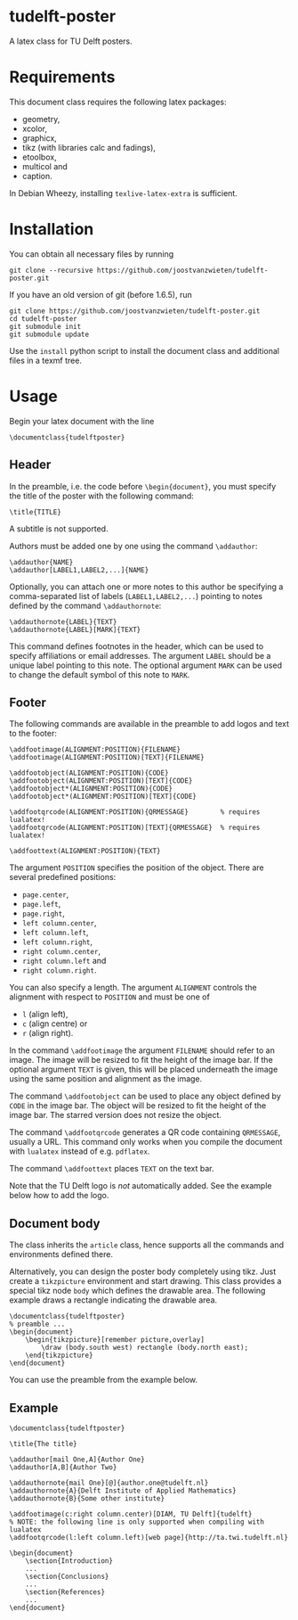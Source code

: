 tudelft-poster
==============

A latex class for TU Delft posters.

Requirements
============

This document class requires the following latex packages:

* geometry,
* xcolor,
* graphicx,
* tikz (with libraries calc and fadings),
* etoolbox,
* multicol and
* caption.

In Debian Wheezy, installing `texlive-latex-extra` is sufficient.

Installation
============

You can obtain all necessary files by running

    git clone --recursive https://github.com/joostvanzwieten/tudelft-poster.git

If you have an old version of git (before 1.6.5), run

    git clone https://github.com/joostvanzwieten/tudelft-poster.git
    cd tudelft-poster
    git submodule init
    git submodule update

Use the `install` python script to install the document class and additional
files in a texmf tree.

Usage
=====

Begin your latex document with the line

    \documentclass{tudelftposter}

Header
------

In the preamble, i.e. the code before `\begin{document}`, you must specify the
title of the poster with the following command:

    \title{TITLE}

A subtitle is not supported.

Authors must be added one by one using the command `\addauthor`:

    \addauthor{NAME}
    \addauthor[LABEL1,LABEL2,...]{NAME}

Optionally, you can attach one or more notes to this author be specifying a
comma-separated list of labels (`LABEL1,LABEL2,...`) pointing to notes defined
by the command `\addauthornote`:

    \addauthornote{LABEL}{TEXT}
    \addauthornote{LABEL}[MARK]{TEXT}

This command defines footnotes in the header, which can be used to specify
affiliations or email addresses.  The argument `LABEL` should be a unique label
pointing to this note.  The optional argument `MARK` can be used to change the
default symbol of this note to `MARK`.

Footer
------

The following commands are available in the preamble to add logos and text to
the footer:

    \addfootimage(ALIGNMENT:POSITION){FILENAME}
    \addfootimage(ALIGNMENT:POSITION)[TEXT]{FILENAME}

    \addfootobject(ALIGNMENT:POSITION){CODE}
    \addfootobject(ALIGNMENT:POSITION)[TEXT]{CODE}
    \addfootobject*(ALIGNMENT:POSITION){CODE}
    \addfootobject*(ALIGNMENT:POSITION)[TEXT]{CODE}

    \addfootqrcode(ALIGNMENT:POSITION){QRMESSAGE}        % requires lualatex!
    \addfootqrcode(ALIGNMENT:POSITION)[TEXT]{QRMESSAGE}  % requires lualatex!

    \addfoottext(ALIGNMENT:POSITION){TEXT}

The argument `POSITION` specifies the position of the object.  There are several
predefined positions:

* `page.center`,
* `page.left`,
* `page.right`,
* `left column.center`,
* `left column.left`,
* `left column.right`,
* `right column.center`,
* `right column.left` and
* `right column.right`.

You can also specify a length.  The argument `ALIGNMENT` controls the alignment
with respect to `POSITION` and must be one of

* `l` (align left),
* `c` (align centre) or
* `r` (align right).

In the command `\addfootimage` the argument `FILENAME` should refer to an image.
The image will be resized to fit the height of the image bar.  If the optional
argument `TEXT` is given, this will be placed underneath the image using the
same position and alignment as the image.

The command `\addfootobject` can be used to place any object defined by `CODE`
in the image bar.  The object will be resized to fit the height of the image
bar.  The starred version does not resize the object.

The command `\addfootqrcode` generates a QR code containing `QRMESSAGE`, usually
a URL.  This command only works when you compile the document with `lualatex`
instead of e.g. `pdflatex`.

The command `\addfoottext` places `TEXT` on the text bar.

Note that the TU Delft logo is *not* automatically added.  See the example below
how to add the logo.

Document body
-------------

The class inherits the `article` class, hence supports all the commands and
environments defined there.

Alternatively, you can design the poster body completely using tikz.  Just
create a `tikzpicture` environment and start drawing.  This class provides a
special tikz node `body` which defines the drawable area.  The following example
draws a rectangle indicating the drawable area.

    \documentclass{tudelftposter}
    % preamble ...
    \begin{document}
        \begin{tikzpicture}[remember picture,overlay]
            \draw (body.south west) rectangle (body.north east);
        \end{tikzpicture}
    \end{document}

You can use the preamble from the example below.

Example
-------

    \documentclass{tudelftposter}

    \title{The title}

    \addauthor[mail One,A]{Author One}
    \addauthor[A,B]{Author Two}

    \addauthornote{mail One}[@]{author.one@tudelft.nl}
    \addauthornote{A}{Delft Institute of Applied Mathematics}
    \addauthornote{B}{Some other institute}

    \addfootimage(c:right column.center)[DIAM, TU Delft]{tudelft}
    % NOTE: the following line is only supported when compiling with lualatex
    \addfootqrcode(l:left column.left)[web page]{http://ta.twi.tudelft.nl}

    \begin{document}
        \section{Introduction}
        ...
        \section{Conclusions}
        ...
        \section{References}
        ...
    \end{document}
